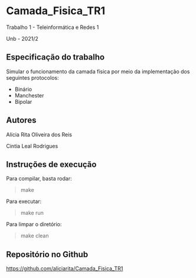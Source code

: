 # Camada_Fisica_TR1

Trabalho 1 - Teleinformática e Redes 1 

Unb - 2021/2

## Especificação do trabalho

Simular o funcionamento da camada física por meio da implementação dos seguintes protocolos:
- Binário
- Manchester
- Bipolar

## Autores

Alícia Rita Oliveira dos Reis

Cintia Leal Rodrigues

## Instruções de execução

Para compilar, basta rodar:
> make

Para executar:
> make run

Para limpar o diretório:
> make clean

## Repositório no Github
https://github.com/aliciarita/Camada_Fisica_TR1
